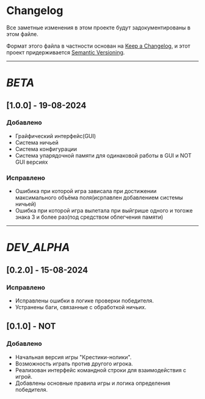 # Changelog

Все заметные изменения в этом проекте будут задокументированы в этом файле.

Формат этого файла в частности основан на [Keep a Changelog](https://keepachangelog.com/en/1.0.0/), и этот проект придерживается [Semantic Versioning](https://semver.org/lang/ru/).
***
# *BETA*
## [1.0.0] - 19-08-2024
### Добавлено
- Грайфический интерфейс(GUI)
- Система ничьей
- Система конфигурации
- Система упарядочной памяти для одинаковой работы в GUI  и NOT GUI версиях

### Исправлено
- Ошибика при которой игра зависала при достижении максимального объёма поля(исрпавлен добавлением системы ничьей)
- Ошибка при которой игра вылетала при выйгрише одного и тогоже знака 3 и более раз(под средством облегчения памяти)

***
# *DEV_ALPHA*
## [0.2.0] - 15-08-2024
### Исправлено
- Исправлены ошибки в логике проверки победителя.
- Устранены баги, связанные с обработкой ничьих.

## [0.1.0] - NOT
### Добавлено
- Начальная версия игры "Крестики-нолики".
- Возможность играть против другого игрока.
- Реализован интерфейс командной строки для взаимодействия с игрой.
- Добавлены основные правила игры и логика определения победителя.
